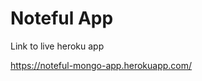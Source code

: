 Noteful App
============================

Link to live heroku app

https://noteful-mongo-app.herokuapp.com/
